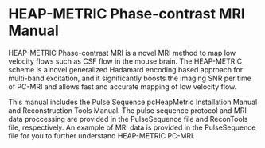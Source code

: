 # HEAP-METRIC Phase-contrast MRI Manual

HEAP-METRIC Phase-contrast MRI is a novel MRI method to map low velocity flows such as CSF flow in the mouse brain. The HEAP-METRIC scheme is a novel generalized Hadamard encoding based approach for multi-band excitation, and it significantly boosts the imaging SNR per time of PC-MRI and allows fast and accurate mapping of low velocity flow.

This manual includes the Pulse Sequence pcHeapMetric Installation Manual and Reconstruction Tools Manual. The pulse sequence protocol and MRI data proccessing are provided in the PulseSequence file and ReconTools file, respectively. An example of MRI data is provided in the PulseSequence file for you to further understand HEAP-METRIC PC-MRI. 

